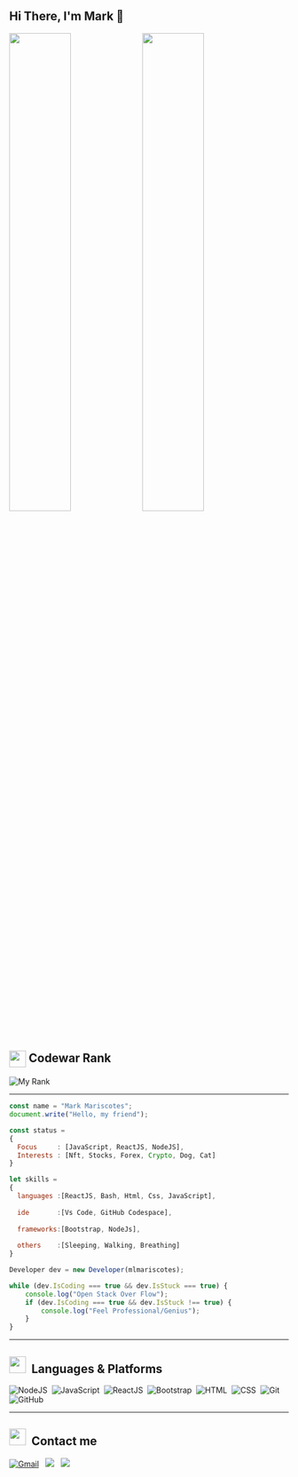 ## Hi There, I'm Mark 👋 
 
<!-- ## <img src="https://cdn-icons-png.flaticon.com/512/7570/7570776.png"  width="30">&nbsp;About me 
- 👩‍💻  **Currently working as a Mechanical Design Engineer on a Japanese Company.**
- 🔭 I’m currently working on my Frontend skills with more focus in **JavaScript**.
- 🤪 **Mechanical Engineer** at day, **Software Engineer** at night.
- 🎓 I'm a license Mechanical Engineer and have **serious passion in programming**.
- 🌱 I’m open to learn anything about Web Development or any programming language.
- 💬 Ask me about what I know in front end.
- 😄 Pronouns: he / him / his
- 🥅 2022 Goals: **JavaScript Expert**
- 📍  Location: Pasay City, Philippines
- ⚡ Fun fact: My first code is a backtesting Algo for my trading strategy using AFL language.  -->
 
<img align ="left" width="47%" src="https://github-readme-stats.vercel.app/api?username=mlmariscotes&show_icons=true&theme=radical" />
<img align ="left" width="47%" src="https://github-readme-stats.vercel.app/api/top-langs/?username=mlmariscotes&layout=compact" />

## <img align="center" width="30" src="https://docs.codewars.com/logo.svg" />&nbsp;Codewar Rank
<img src="https://www.codewars.com/users/mlmariscotes/badges/large" alt="My Rank">

---
    
```javascript
const name = "Mark Mariscotes";
document.write("Hello, my friend");

const status = 
{ 
  Focus     : [JavaScript, ReactJS, NodeJS],
  Interests : [Nft, Stocks, Forex, Crypto, Dog, Cat]
}

let skills = 
{
  languages :[ReactJS, Bash, Html, Css, JavaScript],
  
  ide       :[Vs Code, GitHub Codespace],
  
  frameworks:[Bootstrap, NodeJs],
    
  others    :[Sleeping, Walking, Breathing]     
}

Developer dev = new Developer(mlmariscotes);

while (dev.IsCoding === true && dev.IsStuck === true) {
    console.log("Open Stack Over Flow");
    if (dev.IsCoding === true && dev.IsStuck !== true) {
        console.log("Feel Professional/Genius");
    }
}

```
---  
    
## <img src="https://cdn-icons-png.flaticon.com/512/358/358903.png" width="30"> &nbsp;Languages & Platforms

![NodeJS](https://img.shields.io/badge/Node.js-43853D?style=for-the-badge&logo=node.js&logoColor=white)&nbsp;
![JavaScript](https://img.shields.io/badge/JavaScript-F7DF1E?style=for-the-badge&logo=javascript&logoColor=black)&nbsp;
![ReactJS](https://img.shields.io/badge/React.js-20232A?style=for-the-badge&logo=react&logoColor=61DAFB)&nbsp;
![Bootstrap](https://img.shields.io/badge/Bootstrap-563D7C?style=for-the-badge&logo=bootstrap&logoColor=white)&nbsp;
![HTML](https://img.shields.io/badge/HTML-E34F26?style=for-the-badge&logo=html5&logoColor=white)&nbsp;
![CSS](https://img.shields.io/badge/CSS-1572B6?style=for-the-badge&logo=css&logoColor=white)&nbsp;
![Git](https://img.shields.io/badge/git-%23F05033.svg?style=for-the-badge&logo=git&logoColor=white)&nbsp;
![GitHub](https://img.shields.io/badge/GitHub-100000?style=for-the-badge&logo=github&logoColor=white)&nbsp;
      
---
    
## <img src="https://cdn-icons-png.flaticon.com/512/3771/3771518.png" width="30">&nbsp; Contact me

<a href="mailto:markariscotes99@gmail.com"  target="_blank"><img alt="Gmail" src="https://img.shields.io/badge/Gmail-D14836?style=for-the-badge&logo=gmail&logoColor=white"  target="_blank"></a> &nbsp;
<a href="https://www.linkedin.com/in/mark-mariscotes-042b8212b/"  target="_blank"><img src="https://img.shields.io/badge/LinkedIn-0077B5?style=for-the-badge&logo=linkedin&logoColor=white"></a> &nbsp;
<a href="https://www.facebook.com/markmariscotes1994/" target="_blank"><img src="https://img.shields.io/badge/Facebook-1877F2?style=for-the-badge&logo=facebook&logoColor=white"></a> &nbsp;
